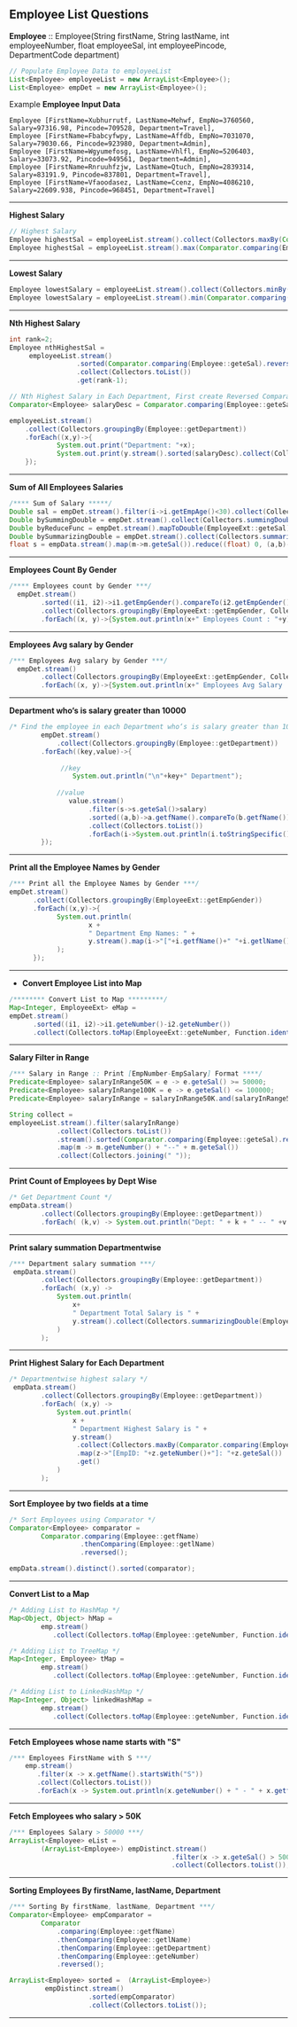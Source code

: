 ## Employee List Questions

**Employee** :: Employee(String firstName, String lastName, int employeeNumber, float employeeSal, int employeePincode, DepartmentCode department)
```java
// Populate Employee Data to employeeList
List<Employee> employeeList = new ArrayList<Employee>();
List<Employee> empDet = new ArrayList<Employee>();
```
Example **Employee Input Data**

    Employee [FirstName=Xubhurrutf, LastName=Mehwf, EmpNo=3760560, Salary=97316.98, Pincode=709528, Department=Travel],
    Employee [FirstName=Fbabcyfwpy, LastName=Affdb, EmpNo=7031070, Salary=79030.66, Pincode=923980, Department=Admin],
    Employee [FirstName=Wgyumefosg, LastName=Vhlfl, EmpNo=5206403, Salary=33073.92, Pincode=949561, Department=Admin],
    Employee [FirstName=Rnruuhfzjw, LastName=Qtuch, EmpNo=2839314, Salary=83191.9, Pincode=837801, Department=Travel],
    Employee [FirstName=Vfaoodasez, LastName=Ccenz, EmpNo=4086210, Salary=22609.938, Pincode=968451, Department=Travel]
---

**Highest Salary**
```java
// Highest Salary
Employee highestSal = employeeList.stream().collect(Collectors.maxBy(Comparator.comparing(Employee::geteSal))).get();
Employee highestSal = employeeList.stream().max(Comparator.comparing(Employee::geteSal)).get();
```
---

**Lowest Salary**
```java
Employee lowestSalary = employeeList.stream().collect(Collectors.minBy(Comparator.comparing(Employee::geteSal))).get();
Employee lowestSalary = employeeList.stream().min(Comparator.comparing(Employee::geteSal)).get();
```
---

**Nth Highest Salary**
```java
int rank=2;
Employee nthHighestSal = 
     employeeList.stream()
                 .sorted(Comparator.comparing(Employee::geteSal).reversed())
                 .collect(Collectors.toList())
                 .get(rank-1);

// Nth Highest Salary in Each Department, First create Reversed Comparator 
Comparator<Employee> salaryDesc = Comparator.comparing(Employee::geteSal).reversed();

employeeList.stream()
    .collect(Collectors.groupingBy(Employee::getDepartment))
    .forEach((x,y)->{
            System.out.print("Department: "+x);
            System.out.print(y.stream().sorted(salaryDesc).collect(Collectors.toList()).get(rank-1).toString()+"\n");
    });
```
---

**Sum of All Employees Salaries**
```java
/**** Sum of Salary *****/
Double sal = empDet.stream().filter(i->i.getEmpAge()<30).collect(Collectors.summingDouble(EmployeeExt::geteSal));
Double bySummingDouble = empDet.stream().collect(Collectors.summingDouble(EmployeeExt::geteSal));
Double byReduceFunc = empDet.stream().mapToDouble(EmployeeExt::geteSal).reduce(0, (s1, s2)->s1+s2);
Double bySummarizingDouble = empDet.stream().collect(Collectors.summarizingDouble(EmployeeExt::geteSal)).getSum();
float s = empData.stream().map(m->m.geteSal()).reduce((float) 0, (a,b)->a+b);
```
---

**Employees Count By Gender**
```java
/**** Employees count by Gender ***/ 
  empDet.stream()
        .sorted((i1, i2)->i1.getEmpGender().compareTo(i2.getEmpGender()))
        .collect(Collectors.groupingBy(EmployeeExt::getEmpGender, Collectors.counting()))
        .forEach((x, y)->{System.out.println(x+" Employees Count : "+y);});
```
---

**Employees Avg salary by Gender**
```java
/*** Employees Avg salary by Gender ***/ 
  empDet.stream()
        .collect(Collectors.groupingBy(EmployeeExt::getEmpGender, Collectors.averagingDouble(EmployeeExt::geteSal)))
        .forEach((x, y)->{System.out.println(x+" Employees Avg Salary : "+y);});	
```
---

**Department who‘s is salary greater than 10000**
```java  
/* Find the employee in each Department who‘s is salary greater than 10000 **/
        empDet.stream()
		 	.collect(Collectors.groupingBy(Employee::getDepartment))
        .forEach((key,value)->{
         
             //key
                System.out.println("\n"+key+" Department");
        
            //value 
               value.stream()
                    .filter(s->s.geteSal()>salary)
                    .sorted((a,b)->a.getfName().compareTo(b.getfName()))
                    .collect(Collectors.toList())
                    .forEach(i->System.out.println(i.toStringSpecific()));
        });
```
---

**Print all the Employee Names by Gender**
```java      
/*** Print all the Employee Names by Gender ***/
empDet.stream()
      .collect(Collectors.groupingBy(EmployeeExt::getEmpGender))
      .forEach((x,y)->{
            System.out.println(
                    x + 
                    " Department Emp Names: " + 
                    y.stream().map(i->"["+i.getfName()+" "+i.getlName()+"]").collect(Collectors.joining(", "))
            );
      });
```
---
- **Convert Employee List into Map**
```java
/******** Convert List to Map *********/
Map<Integer, EmployeeExt> eMap =
empDet.stream()
      .sorted((i1, i2)->i1.geteNumber()-i2.geteNumber())
      .collect(Collectors.toMap(EmployeeExt::geteNumber, Function.identity(), (e1, e2)->e1,LinkedHashMap::new));
```
---

**Salary Filter in Range**
```java
/*** Salary in Range :: Print [EmpNumber-EmpSalary] Format ****/
Predicate<Employee> salaryInRange50K = e -> e.geteSal() >= 50000;
Predicate<Employee> salaryInRange100K = e -> e.geteSal() <= 100000;
Predicate<Employee> salaryInRange = salaryInRange50K.and(salaryInRange50K);

String collect = 
employeeList.stream().filter(salaryInRange)
            .collect(Collectors.toList())
            .stream().sorted(Comparator.comparing(Employee::geteSal).reversed())
            .map(m -> m.geteNumber() + "--" + m.geteSal())
            .collect(Collectors.joining(" "));
```
---

**Print Count of Employees by Dept Wise**
```java
/* Get Department Count */
empData.stream()
        .collect(Collectors.groupingBy(Employee::getDepartment))
        .forEach( (k,v) -> System.out.println("Dept: " + k + " -- " +v.stream().count()));
```
---

**Print salary summation Departmentwise**
```java
/*** Department salary summation ***/
 empData.stream()
        .collect(Collectors.groupingBy(Employee::getDepartment))
        .forEach( (x,y) -> 
            System.out.println(
                x+
                " Department Total Salary is " +
                y.stream().collect(Collectors.summarizingDouble(Employee::geteSal)).getSum()
            )
        );
```
---

**Print Highest Salary for Each Department**
```java
/* Departmentwise highest salary */
 empData.stream()
        .collect(Collectors.groupingBy(Employee::getDepartment))
        .forEach( (x,y) -> 
            System.out.println(
                x + 
                " Department Highest Salary is " + 
                y.stream()
                 .collect(Collectors.maxBy(Comparator.comparing(Employee::geteSal)))
                 .map(z->"[EmpID: "+z.geteNumber()+"]: "+z.geteSal())
                 .get()
            )
        );
 ```
---

**Sort Employee by two fields at a time**
```java
/* Sort Employees using Comparator */
Comparator<Employee> comparator = 
        Comparator.comparing(Employee::getfName)
                  .thenComparing(Employee::getlName)
                  .reversed();

empData.stream().distinct().sorted(comparator);
```
---

**Convert List to a Map**
```java
/* Adding List to HashMap */
Map<Object, Object> hMap = 
        emp.stream()
           .collect(Collectors.toMap(Employee::geteNumber, Function.identity(), (x, y) -> x, HashMap::new));

/* Adding List to TreeMap */
Map<Integer, Employee> tMap = 
        emp.stream()
           .collect(Collectors.toMap(Employee::geteNumber, Function.identity(), (e1, e2) -> e1, TreeMap::new));

/* Adding List to LinkedHashMap */
Map<Integer, Object> linkedHashMap = 
        emp.stream()
           .collect(Collectors.toMap(Employee::geteNumber, Function.identity(), (e1, e2) -> e1, LinkedHashMap::new));
```
---

**Fetch Employees whose name starts with "S"**
```java
/*** Employees FirstName with S ***/
    emp.stream()
       .filter(x -> x.getfName().startsWith("S"))
       .collect(Collectors.toList())
       .forEach(x -> System.out.println(x.geteNumber() + " - " + x.getfName()));
```
---

**Fetch Employees who salary > 50K**
```java
/*** Employees Salary > 50000 ***/
ArrayList<Employee> eList = 
        (ArrayList<Employee>) empDistinct.stream()
                                         .filter(x -> x.geteSal() > 50000)
                                         .collect(Collectors.toList());
```
---

**Sorting Employees By firstName, lastName, Department**
```java
/*** Sorting By firstName, lastName, Department ***/
Comparator<Employee> empComparator = 
        Comparator
            .comparing(Employee::getfName)
            .thenComparing(Employee::getlName)
            .thenComparing(Employee::getDepartment)
            .thenComparing(Employee::geteNumber)
            .reversed();

ArrayList<Employee> sorted =  (ArrayList<Employee>) 
         empDistinct.stream()
                    .sorted(empComparator)
                    .collect(Collectors.toList());
```
---



